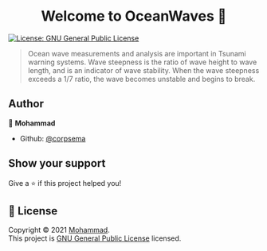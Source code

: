 <h1 align="center">Welcome to OceanWaves 👋</h1>
<p>
  <a href="https://github.com/corpsema/OceanWaves/blob/main/LICENSE" target="_blank">
    <img alt="License: GNU General Public License" src="https://img.shields.io/badge/License-GNU General Public License-yellow.svg" />
  </a>
</p>

> Ocean wave measurements and analysis are important in Tsunami warning systems. Wave steepness is the ratio of wave height to wave length, and is an indicator of wave stability. When the wave steepness exceeds a 1/7 ratio, the wave becomes unstable and begins to break.

## Author

👤 **Mohammad**

* Github: [@corpsema](https://github.com/corpsema)

## Show your support

Give a ⭐️ if this project helped you!

## 📝 License

Copyright © 2021 [Mohammad](https://github.com/corpsema).<br />
This project is [GNU General Public License](https://github.com/corpsema/OceanWaves/blob/main/LICENSE) licensed.

